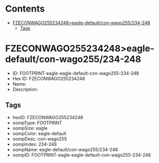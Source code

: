 



Contents
========

* [FZECONWAGO255234248>eagle-default/con-wago255/234-248](#fzeconwago255234248eagle-defaultcon-wago255234-248)
	* [Tags](#tags)

# FZECONWAGO255234248>eagle-default/con-wago255/234-248

- ID: FOOTPRINT-eagle-eagle-default-con-wago255-234-248
- Hex ID: FZECONWAGO255234248
- Name: 
- Description: 

## Tags

- hexID: FZECONWAGO255234248
- oompType: FOOTPRINT
- oompSize: eagle
- oompColor: eagle-default
- oompDesc: con-wago255
- oompIndex: 234-248
- oompName: eagle-default/con-wago255/234-248
- oompID: FOOTPRINT-eagle-eagle-default-con-wago255-234-248

